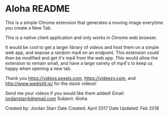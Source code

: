 # Aloha README
This is a simple Chrome extension that generates a moving image everytime you create a New Tab. 

This is a native client application and only works in Chrome web browser.

It would be cool to get a larger library of videos and host them on a simple web app, and expose a random mp4 on an endpoint. This extension could then be modified and get it's mp4 from the web app. This would allow the extension to remain small, and have a large variety of mp4's to keep us happy when opening a new tab.

Thank you https://videos.pexels.com, https://videezy.com, and http://www.wedistill.io/ for the stock videos! 

Send me your videos if you would like them added!
Email: jordanstarrk@gmail.com 
Subject: Aloha

Created by: Jordan Starr 
Date Created: April 2017
Date Updated: Feb 2018
